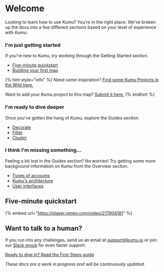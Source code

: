 # Welcome

Looking to learn how to use Kumu? You're in the right place. We've broken up the docs into a few different sections based on your level of experience with Kumu:

### I'm just getting started

If you're new to Kumu, try working through the Getting Started section.

* [Five-minute quickstart](./#five-minute-quickstart)
* [Building your first map](getting-started/first-steps.md)

{% hint style="info" %}
Need some inspiration? [Find some Kumu Projects in the Wild here.](https://kumu.io/kumu/projects-in-the-wild#projects-in-the-wild)&#x20;

Want to add your Kumu project to this map? [Submit it here.](https://form.typeform.com/to/aUUuSLnj)&#x20;
{% endhint %}

### I'm ready to dive deeper

Once you've gotten the hang of Kumu, explore the Guides section.

* [Decorate](guides/decorate.md)
* [Filter](guides/filter.md)
* [Cluster](guides/clustering.md)

### I think I'm missing something...

Feeling a bit lost in the Guides section? No worries! Try getting some more background information on Kumu from the Overview section.

* [Types of accounts](overview/accounts-and-workspaces.md)
* [Kumu's architecture](overview/kumus-architecture.md)
* [User interfaces](overview/user-interfaces.md)

## Five-minute quickstart

{% embed url="https://player.vimeo.com/video/217904181" %}

## Want to talk to a human?

If you run into any challenges, send us an email at [support@kumu.io](mailto:support@kumu.io) or join our [Slack group](http://chat.kumu.io) for even faster support.

[Ready to dive in? Read the First Steps guide](getting-started/first-steps.md)

_These docs are a work in progress and will be continuously updated._&#x20;
